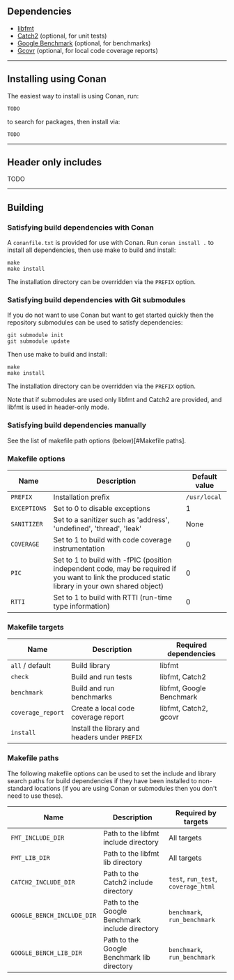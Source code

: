 ## Dependencies

* [libfmt](https://github.com/fmtlib/fmt)
* [Catch2](https://github.com/catchorg/Catch2) (optional, for unit tests)
* [Google Benchmark](https://github.com/google/benchmark) (optional, for benchmarks)
* [Gcovr](https://github.com/gcovr/gcovr) (optional, for local code coverage reports)

---

## Installing using Conan

The easiest way to install is using Conan, run:

```
TODO
```

to search for packages, then install via:

```
TODO
```

---

## Header only includes

TODO

---

## Building

### Satisfying build dependencies with Conan

A `conanfile.txt` is provided for use with Conan. Run `conan install .` to
install all dependencies, then use make to build and install:

```
make
make install
```

The installation directory can be overridden via the `PREFIX` option.

### Satisfying build dependencies with Git submodules

If you do not want to use Conan but want to get started quickly then
the repository submodules can be used to satisfy dependencies:

```
git submodule init
git submodule update
```

Then use make to build and install:

```
make
make install
```

The installation directory can be overridden via the `PREFIX` option.

Note that if submodules are used only libfmt and Catch2 are provided, and libfmt is used in header-only mode.

### Satisfying build dependencies manually

See the list of makefile path options (below)[#Makefile paths].

### Makefile options

Name                       | Description                    | Default value
---------------------------|--------------------------------|--------------
`PREFIX`                   | Installation prefix            | `/usr/local`
`EXCEPTIONS`               | Set to 0 to disable exceptions | 1
`SANITIZER`                | Set to a sanitizer such as 'address', 'undefined', 'thread', 'leak' | None
`COVERAGE`                 | Set to 1 to build with code coverage instrumentation | 0
`PIC`                      | Set to 1 to build with -fPIC (position independent code, may be required if you want to link the produced static library in your own shared object) | 0
`RTTI`                     | Set to 1 to build with RTTI (run-time type information) | 0

### Makefile targets

Name                     | Description         | Required dependencies
-------------------------|---------------------|------------------
`all` / default          | Build library       | libfmt
`check`                  | Build and run tests | libfmt, Catch2
`benchmark`              | Build and run benchmarks | libfmt, Google Benchmark
`coverage_report`        | Create a local code coverage report | libfmt, Catch2, gcovr
`install`                | Install the library and headers under `PREFIX` |

### Makefile paths

The following makefile options can be used to set the include and library
search paths for build dependencies if they have been installed to non-standard
locations (if you are using Conan or submodules then you don't need to use
these).

Name                       | Description | Required by targets
---------------------------|-------------|--------------------
`FMT_INCLUDE_DIR`          | Path to the libfmt include directory | All targets
`FMT_LIB_DIR`              | Path to the libfmt lib directory | All targets
`CATCH2_INCLUDE_DIR`       | Path to the Catch2 include directory | `test`, `run_test`, `coverage_html`
`GOOGLE_BENCH_INCLUDE_DIR` | Path to the Google Benchmark include directory | `benchmark`, `run_benchmark`
`GOOGLE_BENCH_LIB_DIR`     | Path to the Google Benchmark lib directory | `benchmark`, `run_benchmark`

